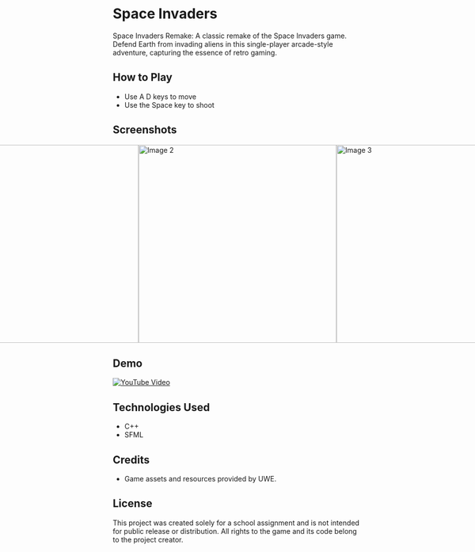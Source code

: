 # Space Invaders

Space Invaders Remake: A classic remake of the Space Invaders game. Defend Earth from invading aliens in this single-player arcade-style adventure, capturing the essence of retro gaming.

## How to Play

- Use A D keys to move
- Use the Space key to shoot

## Screenshots
<div style="display: flex; justify-content: center;">
  <img src="https://github.com/MonikaBukov/space_invaders/assets/135535997/573fdaed-20f5-4f6d-b5ff-99427954cf9c" width="400" alt="Image 1">
  <img src="https://github.com/MonikaBukov/space_invaders/assets/135535997/12186068-37aa-4041-ae97-c04a3a5c0856" width="400" alt="Image 2">
   <img src="https://github.com/MonikaBukov/space_invaders/assets/135535997/9782bd0f-0b83-4a64-93b3-35df0b3da822" width="400" alt="Image 3">
</div>

## Demo
[![YouTube Video](https://img.youtube.com/vi/0fAatk2J_BA/0.jpg)](https://youtu.be/0fAatk2J_BA)

## Technologies Used

- C++
- SFML

## Credits

- Game assets and resources provided by UWE.

## License

This project was created solely for a school assignment and is not intended for public release or distribution. All rights to the game and its code belong to the project creator.

